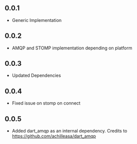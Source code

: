 ## 0.0.1

* Generic Implementation

## 0.0.2

* AMQP and STOMP implementation depending on platform

## 0.0.3

* Updated Dependencies

## 0.0.4

* Fixed issue on stomp on connect

## 0.0.5

* Added dart_amqp as an internal dependency. Credits to https://github.com/achilleasa/dart_amqp